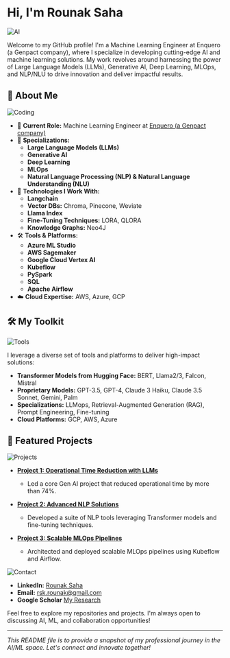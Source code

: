# Hi, I'm Rounak Saha

![AI](https://i.giphy.com/media/v1.Y2lkPTc5MGI3NjExeXl3MW1kcGx5c20yMjQxYnljdTFqc2p3OHpkeDB1b3UwenpwZzVxbiZlcD12MV9pbnRlcm5hbF9naWZfYnlfaWQmY3Q9Zw/MPxg9U887PS0B8XT4J/giphy.gif)

Welcome to my GitHub profile! I'm a Machine Learning Engineer at Enquero (a Genpact company), where I specialize in developing cutting-edge AI and machine learning solutions. My work revolves around harnessing the power of Large Language Models (LLMs), Generative AI, Deep Learning, MLOps, and NLP/NLU to drive innovation and deliver impactful results.

## 🧠 About Me

![Coding](https://images.app.goo.gl/BgofMTzGoWS8d6Kv5.gif)

- 🔭 **Current Role:** Machine Learning Engineer at [Enquero (a Genpact company)](https://www.enquero.com/)
- 🌱 **Specializations:**
  - **Large Language Models (LLMs)**
  - **Generative AI**
  - **Deep Learning**
  - **MLOps**
  - **Natural Language Processing (NLP) & Natural Language Understanding (NLU)**
- 🚀 **Technologies I Work With:**
  - **Langchain**
  - **Vector DBs:** Chroma, Pinecone, Weviate
  - **Llama Index**
  - **Fine-Tuning Techniques:** LORA, QLORA
  - **Knowledge Graphs:** Neo4J
- 🛠️ **Tools & Platforms:**
  - **Azure ML Studio**
  - **AWS Sagemaker**
  - **Google Cloud Vertex AI**
  - **Kubeflow**
  - **PySpark**
  - **SQL**
  - **Apache Airflow**
- ☁️ **Cloud Expertise:** AWS, Azure, GCP

## 🛠️ My Toolkit

![Tools](https://cdn.dribbble.com/users/730703/screenshots/6581243/avento.gif)

I leverage a diverse set of tools and platforms to deliver high-impact solutions:
- **Transformer Models from Hugging Face:** BERT, Llama2/3, Falcon, Mistral
- **Proprietary Models:** GPT-3.5, GPT-4, Claude 3 Haiku, Claude 3.5 Sonnet, Gemini, Palm
- **Specializations:** LLMops, Retrieval-Augmented Generation (RAG), Prompt Engineering, Fine-tuning
- **Cloud Platforms:** GCP, AWS, Azure

## 🌟 Featured Projects

![Projects](https://i.giphy.com/media/v1.Y2lkPTc5MGI3NjExNzFycHoxYWxiMjBubnJ6cHVhanQ5YjdsdzN3bzF1MDdxOXU0cDl0cSZlcD12MV9pbnRlcm5hbF9naWZfYnlfaWQmY3Q9Zw/Z6tx63iyaeAiJETvQp/giphy.gif)

- **[Project 1: Operational Time Reduction with LLMs](#)**
  - Led a core Gen AI project that reduced operational time by more than 74%.

- **[Project 2: Advanced NLP Solutions](#)**
  - Developed a suite of NLP tools leveraging Transformer models and fine-tuning techniques.

- **[Project 3: Scalable MLOps Pipelines](#)**
  - Architected and deployed scalable MLOps pipelines using Kubeflow and Airflow.

![Contact](https://i.giphy.com/media/v1.Y2lkPTc5MGI3NjExM3JxdXdpcTg2ZTVpeGY3OGplaXZ1OTM5eHN0Zm53cGFhNzRmY3UxciZlcD12MV9pbnRlcm5hbF9naWZfYnlfaWQmY3Q9Zw/AauWy8FQcZyi5t7rfH/giphy.gif)
- **LinkedIn:** [Rounak Saha](https://www.linkedin.com/in/rounak-saha-8b2963133/)
- **Email:** [rsk.rounak@gmail.com](mailto:rsk.rounak@gmail.com)
- **Google Scholar** [My Research](https://scholar.google.com/citations?user=g-5SjTIAAAAJ&hl=en) 

Feel free to explore my repositories and projects. I'm always open to discussing AI, ML, and collaboration opportunities!

---

*This README file is to provide a snapshot of my professional journey in the AI/ML space. Let's connect and innovate together!*
